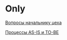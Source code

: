 # Only

[Вопросы начальнику цеха](./docs/Questions.md)

[Процессы AS-IS и TO-BE](./docs/Process.md)
